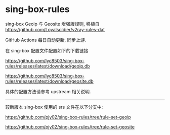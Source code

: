 # sing-box-rules
sing-box Geoip 与 Geosite 增强版规则, 移植自 https://github.com/Loyalsoldier/v2ray-rules-dat

GitHub Actions 每日自动更新, 同步上游.

在 sing-box 配置文件配置如下的下载链接

https://github.com/lyc8503/sing-box-rules/releases/latest/download/geoip.db

https://github.com/lyc8503/sing-box-rules/releases/latest/download/geosite.db

具体的配置方法请参考 upstream 相关说明.

---

较新版本 sing-box 使用的 srs 文件在以下分支中:

https://github.com/pjy02/sing-box-rules/tree/rule-set-geoip

https://github.com/pjy02/sing-box-rules/tree/rule-set-geosite

